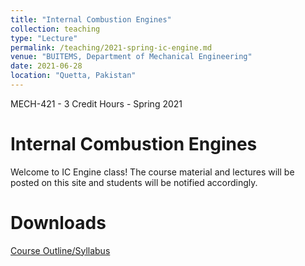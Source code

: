 ```yaml
---
title: "Internal Combustion Engines"
collection: teaching
type: "Lecture"
permalink: /teaching/2021-spring-ic-engine.md
venue: "BUITEMS, Department of Mechanical Engineering"
date: 2021-06-28
location: "Quetta, Pakistan"
---
```


MECH-421 - 3 Credit Hours - Spring 2021

Internal Combustion Engines
======

Welcome to IC Engine class! 
The course material and lectures will be posted on this site and students will be notified accordingly. 

Downloads
======
[Course Outline/Syllabus](https://github.com/kashifliaqat/kashifliaqat.github.io/blob/master/files/ic_syllabus.pdf)
